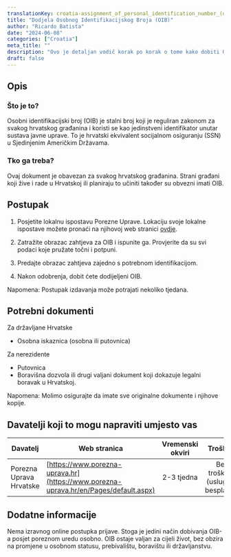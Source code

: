 ```yaml
---
translationKey: croatia-assignment_of_personal_identification_number_(oib)
title: "Dodjela Osobnog Identifikacijskog Broja (OIB)"
author: "Ricardo Batista"
date: "2024-06-08"
categories: ["Croatia"]
meta_title: ""
description: "Ovo je detaljan vodič korak po korak o tome kako dobiti Osobni Identifikacijski Broj, poznat i kao OIB, u Hrvatskoj."
draft: false
---
```


## Opis
### Što je to?
Osobni identifikacijski broj (OIB) je stalni broj koji je reguliran zakonom za svakog hrvatskog građanina i koristi se kao jedinstveni identifikator unutar sustava javne uprave. To je hrvatski ekvivalent socijalnom osiguranju (SSN) u Sjedinjenim Američkim Državama.

### Tko ga treba?
Ovaj dokument je obavezan za svakog hrvatskog građanina. Strani građani koji žive i rade u Hrvatskoj ili planiraju to učiniti također su obvezni imati OIB.

## Postupak

1. Posjetite lokalnu ispostavu Porezne Uprave. Lokaciju svoje lokalne ispostave možete pronaći na njihovoj web stranici [ovdje](https://www.porezna-uprava.hr/en/Pages/default.aspx).

2. Zatražite obrazac zahtjeva za OIB i ispunite ga. Provjerite da su svi podaci koje pružate točni i potpuni.

3. Predajte obrazac zahtjeva zajedno s potrebnom identifikacijom.

4. Nakon odobrenja, dobit ćete dodijeljeni OIB.

Napomena: Postupak izdavanja može potrajati nekoliko tjedana.

## Potrebni dokumenti

Za državljane Hrvatske

- Osobna iskaznica (osobna ili putovnica)

Za nerezidente

- Putovnica
- Boravišna dozvola ili drugi valjani dokument koji dokazuje legalni boravak u Hrvatskoj.

Napomena: Molimo osigurajte da imate sve originalne dokumente i njihove kopije.

## Davatelji koji to mogu napraviti umjesto vas

| Davatelj        |     Web stranica      |     Vremenski okviri    |       Troškovi      |
| --------------- | --------------- |  :-------------: | :-------------: |
| Porezna Uprava Hrvatske      |  [https://www.porezna-uprava.hr](https://www.porezna-uprava.hr/en/Pages/default.aspx)       |      2-3 tjedna      |        Bez troškova (usluga je besplatna)      |

## Dodatne informacije
Nema izravnog online postupka prijave. Stoga je jedini način dobivanja OIB-a posjet poreznom uredu osobno. OIB ostaje valjan za cijeli život, bez obzira na promjene u osobnom statusu, prebivalištu, boravištu ili državljanstvu.